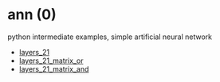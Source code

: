 # ann (0)
python intermediate examples, simple artificial neural network

+ [layers_21](layers_21.md)
+ [layers_21_matrix_or](layers_21_matrix_or.py)
+ [layers_21_matrix_and](layers_21_matrix_and.py)
